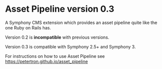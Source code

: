 # Asset Pipeline version 0.3

A Symphony CMS extension which provides an asset pipeline quite like the one Ruby on Rails has.

Version 0.2 is **incompatible** with previous versions.

Version 0.3 is compatible with Symphony 2.5+ and Symphony 3.

For instructions on how to use Asset Pipeline see <https://petertron.github.io/asset_pipeline>
